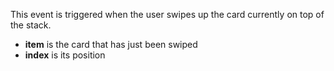 This event is triggered when the user swipes up the card currently on top of the stack.

- **item** is the card that has just been swiped
- **index** is its position
